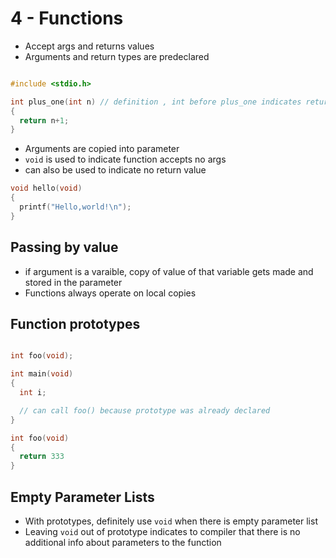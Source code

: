 # 4 - Functions

- Accept args and returns values
- Arguments and return types are predeclared

```c

#include <stdio.h>

int plus_one(int n) // definition , int before plus_one indicates return type
{
  return n+1;
}
```

- Arguments are copied into parameter
- `void` is used to indicate function accepts no args
- can also be used to indicate no return value

```c
void hello(void)
{
  printf("Hello,world!\n");
}
```

## Passing by value

- if argument is a varaible, copy of value of that variable gets made and stored in the parameter
- Functions always operate on local copies

## Function prototypes

```c

int foo(void);

int main(void)
{
  int i;

  // can call foo() because prototype was already declared
}

int foo(void)
{
  return 333
}
```

## Empty Parameter Lists

- With prototypes, definitely use `void` when there is empty parameter list
- Leaving `void` out of prototype indicates to compiler that there is no additional info about parameters to the function
